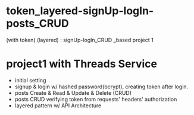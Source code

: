 # token_layered-signUp-logIn-posts_CRUD
(with token) (layered) : signUp-logIn_CRUD _based project 1 


# project1 with Threads Service 
- initial setting 
- signup & login w/ hashed password(bcrypt), creating token after login.
- posts Create & Read & Update & Delete (CRUD)
- posts CRUD verifying token from requests' headers' authorization 
- layered pattern w/ API Architecture
